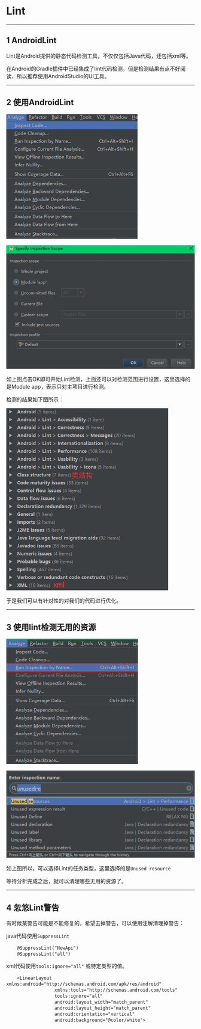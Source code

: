 
# Lint

---
## 1 AndroidLint

Lint是Android提供的静态代码检测工具，不仅仅包括Java代码，还包括xml等。

在Android的Gradle插件中已经集成了lint代码检测，但是检测结果有点不好阅读，所以推荐使用AndroidStudio的UI工具。

---
## 2 使用AndroidLint

![](index_files/fe3db0ea-feb7-4038-aab6-0647fe226031.png)

![](index_files/f3a97dab-706d-4e9f-b19b-9f47f2d06dc8.png)

如上图点击OK即可开始Lint检测，上面还可以对检测范围进行设置，这里选择的是Module app，表示只对主项目进行检测。

检测的结果如下图所示：

![](index_files/79345b90-c4db-4b62-8efa-d154f1d54e1f.png)

于是我们可以有针对性的对我们的代码进行优化。

---
## 3 使用lint检测无用的资源

![](index_files/fc0c1c18-a70a-451d-802d-a1d12eb6e3df.png)

![](index_files/c83d5be0-8b40-4d29-a5f9-f984247c6b86.png)

如上图所以，可以选择Lint的任务类型，这里选择的是`Unused resource`

等待分析完成之后，就可以清理哪些无用的资源了。

---
## 4 忽悠Lint警告

有时候某警告可能是不能修复的，希望去掉警告，可以使用注解清理掉警告：

java代码使用`SuppressLint`
```
    @SuppressLint("NewApi")
    @SuppressLint("all")
```
xml代码使用`tools:ignore="all"` 或特定类型的值。
```
    <LinearLayout xmlns:android="http://schemas.android.com/apk/res/android"
                  xmlns:tools="http://schemas.android.com/tools"
                  tools:ignore="all"
                  android:layout_width="match_parent"
                  android:layout_height="match_parent"
                  android:orientation="vertical"
                  android:background="@color/white">
```
